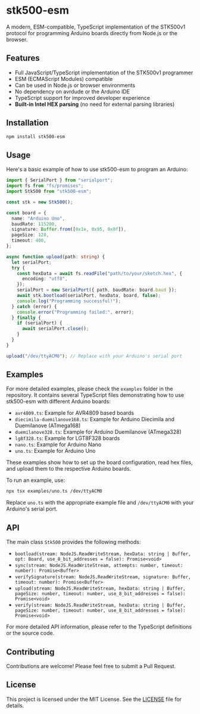 # stk500-esm

A modern, ESM-compatible, TypeScript implementation of the STK500v1 protocol for programming Arduino boards directly from Node.js or the browser.

## Features

- Full JavaScript/TypeScript implementation of the STK500v1 programmer
- ESM (ECMAScript Modules) compatible
- Can be used in Node.js or browser environments
- No dependency on avrdude or the Arduino IDE
- TypeScript support for improved developer experience
- **Built-in Intel HEX parsing** (no need for external parsing libraries)

## Installation

```bash
npm install stk500-esm
```

## Usage

Here's a basic example of how to use stk500-esm to program an Arduino:

```typescript
import { SerialPort } from "serialport";
import fs from "fs/promises";
import Stk500 from "stk500-esm";

const stk = new Stk500();

const board = {
  name: "Arduino Uno",
  baudRate: 115200,
  signature: Buffer.from([0x1e, 0x95, 0x0f]),
  pageSize: 128,
  timeout: 400,
};

async function upload(path: string) {
  let serialPort;
  try {
    const hexData = await fs.readFile("path/to/your/sketch.hex", {
      encoding: "utf8",
    });
    serialPort = new SerialPort({ path, baudRate: board.baud });
    await stk.bootload(serialPort, hexData, board, false);
    console.log("Programming successful!");
  } catch (error) {
    console.error("Programming failed:", error);
  } finally {
    if (serialPort) {
      await serialPort.close();
    }
  }
}

upload("/dev/ttyACM0"); // Replace with your Arduino's serial port
```

## Examples

For more detailed examples, please check the `examples` folder in the repository. It contains several TypeScript files demonstrating how to use stk500-esm with different Arduino boards:

- `avr4809.ts`: Example for AVR4809 based boards
- `diecimila-duemilanove168.ts`: Example for Arduino Diecimila and Duemilanove (ATmega168)
- `duemilanove328.ts`: Example for Arduino Duemilanove (ATmega328)
- `lg8f328.ts`: Example for LGT8F328 boards
- `nano.ts`: Example for Arduino Nano
- `uno.ts`: Example for Arduino Uno

These examples show how to set up the board configuration, read hex files, and upload them to the respective Arduino boards.

To run an example, use:

```bash
npx tsx examples/uno.ts /dev/ttyACM0
```

Replace `uno.ts` with the appropriate example file and `/dev/ttyACM0` with your Arduino's serial port.

## API

The main class `Stk500` provides the following methods:

- `bootload(stream: NodeJS.ReadWriteStream, hexData: string | Buffer, opt: Board, use_8_bit_addresses = false): Promise<void>`
- `sync(stream: NodeJS.ReadWriteStream, attempts: number, timeout: number): Promise<Buffer>`
- `verifySignature(stream: NodeJS.ReadWriteStream, signature: Buffer, timeout: number): Promise<Buffer>`
- `upload(stream: NodeJS.ReadWriteStream, hexData: string | Buffer, pageSize: number, timeout: number, use_8_bit_addresses = false): Promise<void>`
- `verify(stream: NodeJS.ReadWriteStream, hexData: string | Buffer, pageSize: number, timeout: number, use_8_bit_addresses = false): Promise<void>`

For more detailed API information, please refer to the TypeScript definitions or the source code.

## Contributing

Contributions are welcome! Please feel free to submit a Pull Request.

## License

This project is licensed under the MIT License. See the [LICENSE](LICENSE) file for details.
